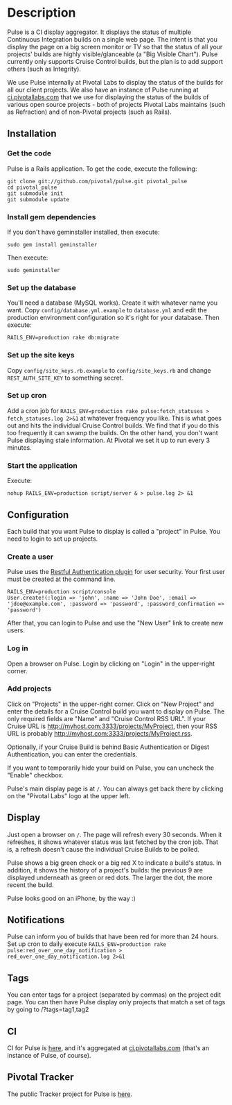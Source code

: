 Description
===========

Pulse is a CI display aggregator. It displays the status of multiple Continuous Integration builds on a single web page.
The intent is that you display the page on a big screen monitor or TV so that the status of all your projects' builds
are highly visible/glanceable (a "Big Visible Chart"). Pulse currently only supports Cruise Control builds, but the plan
is to add support others (such as Integrity).

We use Pulse internally at Pivotal Labs to display the status of the builds for all our client projects. We also have an
instance of Pulse running at [ci.pivotallabs.com](http://ci.pivotallabs.com) that we use for displaying the status of the builds of various
open source projects - both of projects Pivotal Labs maintains (such as Refraction) and of non-Pivotal projects (such as
Rails).

## Installation

### Get the code

Pulse is a Rails application. To get the code, execute the following:

    git clone git://github.com/pivotal/pulse.git pivotal_pulse
    cd pivotal_pulse
    git submodule init
    git submodule update

### Install gem dependencies

If you don't have geminstaller installed, then execute:

    sudo gem install geminstaller

Then execute:

    sudo geminstaller

### Set up the database

You'll need a database (MySQL works). Create it with whatever name you want. Copy `config/database.yml.example` to
`database.yml` and edit the production environment configuration so it's right for your database. Then execute:

    RAILS_ENV=production rake db:migrate

### Set up the site keys

Copy `config/site_keys.rb.example` to `config/site_keys.rb` and change `REST_AUTH_SITE_KEY` to something secret.

### Set up cron

Add a cron job for `RAILS_ENV=production rake pulse:fetch_statuses > fetch_statuses.log 2>&1` at whatever frequency you
like. This is what goes out and hits the individual Cruise Control builds. We find that if you do this too frequently it
can swamp the builds. On the other hand, you don't want Pulse displaying stale information. At Pivotal we set it up to
run every 3 minutes.

### Start the application

Execute:

    nohup RAILS_ENV=production script/server & > pulse.log 2> &1

## Configuration

Each build that you want Pulse to display is called a "project" in Pulse. You need to login to set up projects.

### Create a user

Pulse uses the [Restful Authentication plugin](http://github.com/technoweenie/restful-authentication) for user security.
Your first user must be created at the command line.

    RAILS_ENV=production script/console
    User.create!(:login => 'john', :name => 'John Doe', :email => 'jdoe@example.com', :password => 'password', :password_confirmation => 'password')

After that, you can login to Pulse and use the "New User" link to create new users.

### Log in

Open a browser on Pulse. Login by clicking on "Login" in the upper-right corner.

### Add projects

Click on "Projects" in the upper-right corner. Click on "New Project" and enter the details for a Cruise Control build
you want to display on Pulse. The only required fields are "Name" and "Cruise Control RSS URL". If your Cruise URL is
http://myhost.com:3333/projects/MyProject, then your RSS URL is probably http://myhost.com:3333/projects/MyProject.rss.

Optionally, if your Cruise Build is behind Basic Authentication or Digest Authentication, you can enter the credentials.

If you want to temporarily hide your build on Pulse, you can uncheck the "Enable" checkbox.

Pulse's main display page is at `/`. You can always get back there by clicking on the "Pivotal Labs" logo at the upper
left.

## Display

Just open a browser on `/`. The page will refresh every 30 seconds. When it refreshes, it shows whatever status was last
fetched by the cron job. That is, a refresh doesn't cause the individual Cruise Builds to be polled.

Pulse shows a big green check or a big red X to indicate a build's status. In addition, it shows the history of a
project's builds: the previous 9 are displayed underneath as green or red dots. The larger the dot, the more recent the
build.

Pulse looks good on an iPhone, by the way :)

## Notifications

Pulse can inform you of builds that have been red for more than 24 hours. Set up cron to daily execute
`RAILS_ENV=production rake pulse:red_over_one_day_notification > red_over_one_day_notification.log 2>&1`

## Tags

You can enter tags for a project (separated by commas) on the project edit page.  You can then have Pulse display
only projects that match a set of tags by going to /?tags=tag1,tag2

## CI

CI for Pulse is [here](http://ci.pivotallabs.com:3333/builds/Pulse), and it's aggregated at [ci.pivotallabs.com](http://ci.pivotallabs.com)
(that's an instance of Pulse, of course).

## Pivotal Tracker

The public Tracker project for Pulse is [here](http://www.pivotaltracker.com/projects/2872).